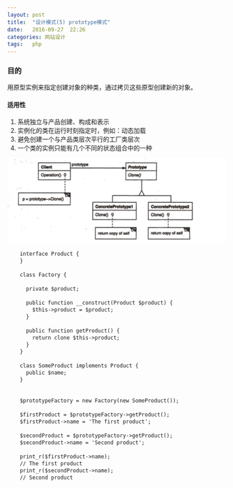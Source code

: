 ```yaml
---
layout: post
title:  "设计模式(5) prototype模式"
date:   2016-09-27  22:26
categories: 网站设计
tags:   php
---
```


###  目的

用原型实例来指定创建对象的种类，通过拷贝这些原型创建新的对象。

#### 适用性

1. 系统独立与产品创建、构成和表示
2. 实例化的类在运行时刻指定时，例如：动态加载
3. 避免创建一个与产品类层次平行的工厂类层次
4. 一个类的实例只能有几个不同的状态组合中的一种


![Prototype](/images/design_patterns/prototype.png)



        interface Product {
        }

        class Factory {

          private $product;

          public function __construct(Product $product) {
            $this->product = $product;
          }

          public function getProduct() {
            return clone $this->product;
          }
        }

        class SomeProduct implements Product {
          public $name;
        }


        $prototypeFactory = new Factory(new SomeProduct());

        $firstProduct = $prototypeFactory->getProduct();
        $firstProduct->name = 'The first product';

        $secondProduct = $prototypeFactory->getProduct();
        $secondProduct->name = 'Second product';

        print_r($firstProduct->name);
        // The first product
        print_r($secondProduct->name);
        // Second product
